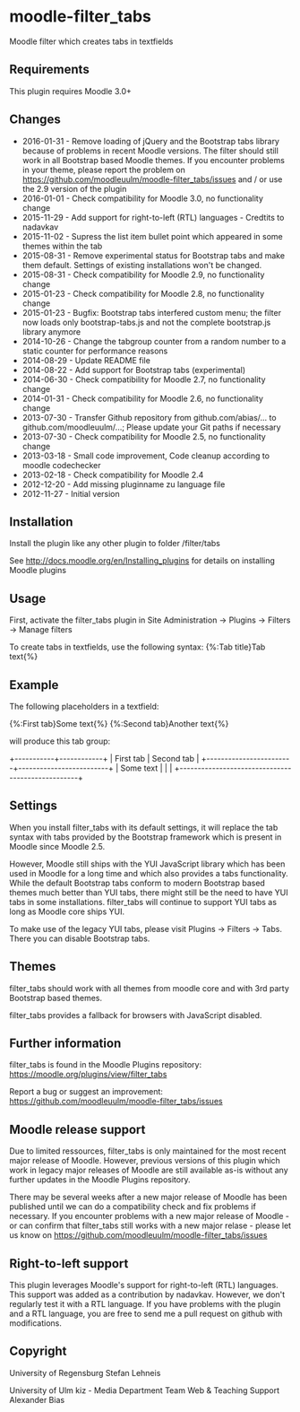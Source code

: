 moodle-filter_tabs
===================

Moodle filter which creates tabs in textfields


Requirements
------------

This plugin requires Moodle 3.0+


Changes
-------

* 2016-01-31 - Remove loading of jQuery and the Bootstrap tabs library because of problems in recent Moodle versions. The filter should still work in all Bootstrap based Moodle themes. If you encounter problems in your theme, please report the problem on https://github.com/moodleuulm/moodle-filter_tabs/issues and / or use the 2.9 version of the plugin
* 2016-01-01 - Check compatibility for Moodle 3.0, no functionality change
* 2015-11-29 - Add support for right-to-left (RTL) languages - Credtits to nadavkav
* 2015-11-02 - Supress the list item bullet point which appeared in some themes within the tab
* 2015-08-31 - Remove experimental status for Bootstrap tabs and make them default. Settings of existing installations won't be changed.
* 2015-08-31 - Check compatibility for Moodle 2.9, no functionality change
* 2015-01-23 - Check compatibility for Moodle 2.8, no functionality change
* 2015-01-23 - Bugfix: Bootstrap tabs interfered custom menu; the filter now loads only bootstrap-tabs.js and not the complete bootstrap.js library anymore
* 2014-10-26 - Change the tabgroup counter from a random number to a static counter for performance reasons
* 2014-08-29 - Update README file
* 2014-08-22 - Add support for Bootstrap tabs (experimental)
* 2014-06-30 - Check compatibility for Moodle 2.7, no functionality change
* 2014-01-31 - Check compatibility for Moodle 2.6, no functionality change
* 2013-07-30 - Transfer Github repository from github.com/abias/... to github.com/moodleuulm/...; Please update your Git paths if necessary
* 2013-07-30 - Check compatibility for Moodle 2.5, no functionality change
* 2013-03-18 - Small code improvement, Code cleanup according to moodle codechecker
* 2013-02-18 - Check compatibility for Moodle 2.4
* 2012-12-20 - Add missing pluginname zu language file
* 2012-11-27 - Initial version


Installation
------------

Install the plugin like any other plugin to folder
/filter/tabs

See http://docs.moodle.org/en/Installing_plugins for details on installing Moodle plugins


Usage
-----

First, activate the filter_tabs plugin in Site Administration -> Plugins -> Filters -> Manage filters

To create tabs in textfields, use the following syntax:
{%:Tab title}Tab text{%}


Example
-------

The following placeholders in a textfield:

{%:First tab}Some text{%}
{%:Second tab}Another text{%}

will produce this tab group:

+-----------+------------+
| First tab | Second tab |
+------------------------+-------------------------+
| Some text                                        |
|                                                  |
+--------------------------------------------------+


Settings
--------

When you install filter_tabs with its default settings, it will replace the tab syntax with tabs provided by the Bootstrap framework which is present in Moodle since Moodle 2.5.

However, Moodle still ships with the YUI JavaScript library which has been used in Moodle for a long time and which also provides a tabs functionality.
While the default Bootstrap tabs conform to modern Bootstrap based themes much better than YUI tabs, there might still be the need to have YUI tabs in some installations. filter_tabs will continue to support YUI tabs as long as Moodle core ships YUI.

To make use of the legacy YUI tabs, please visit Plugins -> Filters -> Tabs.
There you can disable Bootstrap tabs.


Themes
------

filter_tabs should work with all themes from moodle core and with 3rd party Bootstrap based themes.

filter_tabs provides a fallback for browsers with JavaScript disabled.


Further information
-------------------

filter_tabs is found in the Moodle Plugins repository: https://moodle.org/plugins/view/filter_tabs

Report a bug or suggest an improvement: https://github.com/moodleuulm/moodle-filter_tabs/issues


Moodle release support
----------------------

Due to limited ressources, filter_tabs is only maintained for the most recent major release of Moodle. However, previous versions of this plugin which work in legacy major releases of Moodle are still available as-is without any further updates in the Moodle Plugins repository.

There may be several weeks after a new major release of Moodle has been published until we can do a compatibility check and fix problems if necessary. If you encounter problems with a new major release of Moodle - or can confirm that filter_tabs still works with a new major relase - please let us know on https://github.com/moodleuulm/moodle-filter_tabs/issues


Right-to-left support
---------------------

This plugin leverages Moodle's support for right-to-left (RTL) languages. This support was added as a contribution by nadavkav.
However, we don't regularly test it with a RTL language. If you have problems with the plugin and a RTL language, you are free to send me a pull request on
github with modifications.


Copyright
---------

University of Regensburg
Stefan Lehneis

University of Ulm
kiz - Media Department
Team Web & Teaching Support
Alexander Bias
